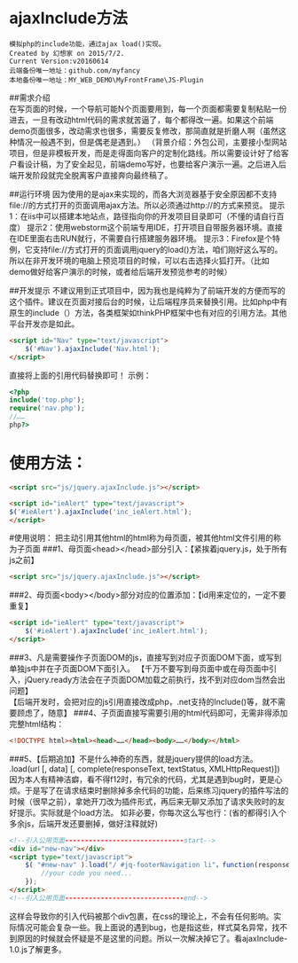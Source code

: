 # ajaxInclude方法
    模拟php的include功能，通过ajax load()实现。
    Created by 幻想家 on 2015/7/2.
    Current Version:v20160614
    云端备份唯一地址：github.com/myfancy
    本地备份唯一地址：MY_WEB_DEMO\MyFrontFrame\JS-Plugin
    
##需求介绍  
在写页面的时候，一个导航可能N个页面要用到，每一个页面都需要复制粘贴一份进去，一旦有改动html代码的需求就苦逼了，每个都得改一遍。如果这个前端demo页面很多，改动需求也很多，需要反复修改，那简直就是折磨人啊（虽然这种情况一般遇不到，但是偶老是遇到。）
（背景介绍：外包公司，主要接小型网站项目，但是非模板开发，而是走得面向客户的定制化路线。所以需要设计好了给客户看设计稿，为了安全起见，前端demo写好，也要给客户演示一遍。之后进入后端开发阶段就完全脱离客户直接奔向最终稿了。

##运行环境
因为使用的是ajax来实现的，而各大浏览器基于安全原因都不支持file://的方式打开的页面调用ajax方法。所以必须通过http://的方式来预览。
提示1：在iis中可以搭建本地站点，路径指向你的开发项目目录即可（不懂的请自行百度）
提示2：使用webstorm这个前端专用IDE，打开项目自带服务器环境。直接在IDE里面右击RUN就行，不需要自行搭建服务器环境。
提示3：Firefox是个特例，它支持file://方式打开的页面调用jquery的load()方法，咱们刚好这么写的。所以在非开发环境的电脑上预览项目的时候，可以右击选择火狐打开。（比如demo做好给客户演示的时候，或者给后端开发预览参考的时候）

##开发提示
不建议用到正式项目中，因为我也是纯粹为了前端开发的方便而写的这个插件。建议在页面对接后台的时候，让后端程序员来替换引用。比如php中有原生的include（）方法，各类框架如thinkPHP框架中也有对应的引用方法。其他平台开发亦是如此。
```html
<script id="Nav" type="text/javascript">
    $('#Nav').ajaxInclude('Nav.html');
</script>
```
直接将上面的引用代码替换即可！
示例：
```php
<?php
include('top.php');
require('nav.php');
//……
php?>
```

# 使用方法：
```html
<script src="js/jquery.ajaxInclude.js"></script>

<script id="ieAlert" type="text/javascript">
$('#ieAlert').ajaxInclude('inc_ieAlert.html');
</script>
```

#使用说明：
把主动引用其他html的html称为母页面，被其他html文件引用的称为子页面
###1、母页面<<span>head</span>><<span>/head</span>>部分引入：【紧挨着jquery.js，处于所有js之前】
```html
<script src="js/jquery.ajaxInclude.js"></script>
```
 
###2、母页面<<span>body</span>><<span>/body</span>>部分对应的位置添加：【id用来定位的，一定不要重复】
```html
<script id="ieAlert" type="text/javascript">
    $('#ieAlert').ajaxInclude('inc_ieAlert.html');
</script>
```
###3、凡是需要操作子页面DOM的js，直接写到对应子页面DOM下面，或写到单独js中并在子页面DOM下面引入。
【千万不要写到母页面中或在母页面中引入，jQuery.ready方法会在子页面DOM加载之前执行，找不到对应dom当然会出问题】<br/>
【后端开发时，会把对应的js引用直接改成php，.net支持的Include()等，就不需要顾虑了，随意】
###4、子页面直接写需要引用的html代码即可，无需非得添加完整html结构：
```html
<!DOCTYPE html><html><head>……</head><body>……</body></html>
```
###5、【后期追加】不是什么神奇的东西，就是jquery提供的load方法。
    .load(url [, data] [, complete(responseText, textStatus, XMLHttpRequest)])
因为本人有精神洁癖，看不得f12时，有冗余的代码，尤其是遇到bug时，更是心烦。于是写了在请求结束时删除掉多余代码的功能，后来练习jquery的插件写法的时候（很早之前），拿她开刀改为插件形式，再后来无聊又添加了请求失败时的友好提示。实际就是个load方法。
如非必要，你每次这么写也行：(省的都得引入个多余js，后端开发还要删掉，做好注释就好)

```html
<!--引入公用页面------------------------------start-->
<div id="new-nav"></div>
<script type="text/javascript">
    $( "#new-nav" ).load("/ #jq-footerNavigation li"，function(responseTxt,statusTxt,xhr){
        //your code you need...
    });
</script>
<!--引入公用页面------------------------------end-->
```
这样会导致你的引入代码被那个div包裹，在css的理论上，不会有任何影响。实际情况可能会复杂一些。我上面说的遇到bug，也是指这些，样式莫名异常，找不到原因的时候就会怀疑是不是这里的问题。所以一次解决掉它了。看ajaxInclude-1.0.js了解更多。
